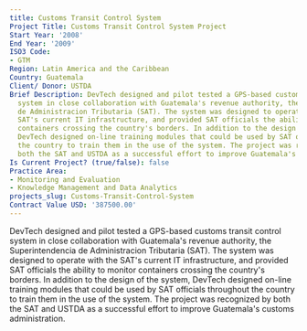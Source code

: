 ```yaml
---
title: Customs Transit Control System
Project Title: Customs Transit Control System Project
Start Year: '2008'
End Year: '2009'
ISO3 Code:
- GTM
Region: Latin America and the Caribbean
Country: Guatemala
Client/ Donor: USTDA
Brief Description: DevTech designed and pilot tested a GPS-based customs transit control
  system in close collaboration with Guatemala's revenue authority, the Superintendencia
  de Administracion Tributaria (SAT). The system was designed to operate with the
  SAT's current IT infrastructure, and provided SAT officials the ability to monitor
  containers crossing the country's borders. In addition to the design of the system,
  DevTech designed on-line training modules that could be used by SAT officials throughout
  the country to train them in the use of the system. The project was recognized by
  both the SAT and USTDA as a successful effort to improve Guatemala's customs administration.
Is Current Project? (true/false): false
Practice Area:
- Monitoring and Evaluation
- Knowledge Management and Data Analytics
projects_slug: Customs-Transit-Control-System
Contract Value USD: '387500.00'
---
```


DevTech designed and pilot tested a GPS-based customs transit control system in close collaboration with Guatemala's revenue authority, the Superintendencia de Administracion Tributaria (SAT). The system was designed to operate with the SAT's current IT infrastructure, and provided SAT officials the ability to monitor containers crossing the country's borders. In addition to the design of the system, DevTech designed on-line training modules that could be used by SAT officials throughout the country to train them in the use of the system. The project was recognized by both the SAT and USTDA as a successful effort to improve Guatemala's customs administration.
